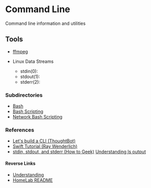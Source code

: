 # Command Line
Command line information and utilities

## Tools
- [ffmpeg](https://www.ffmpeg.org/ffmpeg.html#Synopsis)

- Linux Data Streams
  - stdin(0): 
  - stdout(1):
  - stderr(2):

### Subdirectories
- [Bash](./Bash.md)
- [Bash Scripting](./Bash_Scripting.md)
- [Network Bash Scripting](../Networking/Network_Bash_Scripting.md)

### References
- [Let's build a CLI (ThoughtBot)](https://thoughtbot.com/upcase/videos/lets-build-a-cli)
- [Swift Tutorial (Ray Wenderlich)](https://www.raywenderlich.com/511-command-line-programs-on-macos-tutorial)
- [stdin, stdout, and stderr (How to Geek)](https://www.howtogeek.com/435903/what-are-stdin-stdout-and-stderr-on-linux/)
[Understanding ls output](https://detailed.wordpress.com/2017/10/28/understanding-ls-command-output/)

#### Reverse Links
- [Understanding](../Understanding.md)
- [HomeLab README](../../../README.md)